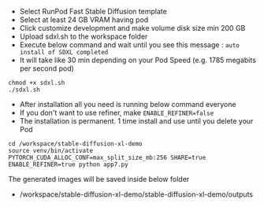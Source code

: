
* Select RunPod Fast Stable Diffusion template
* Select at least 24 GB VRAM having pod
* Click customize development and make volume disk size min 200 GB
* Upload sdxl.sh to the workspace folder
* Execute below command and wait until you see this message : ```auto install of SDXL completed```
* It will take like 30 min depending on your Pod Speed (e.g. 1785 megabits per second pod)
  
```
chmod +x sdxl.sh
./sdxl.sh
```

* After installation all you need is running below command everyone
* If you don't want to use refiner, make ```ENABLE_REFINER=false```
* The installation is permanent. 1 time install and use until you delete your Pod 

```
cd /workspace/stable-diffusion-xl-demo
source venv/bin/activate
PYTORCH_CUDA_ALLOC_CONF=max_split_size_mb:256 SHARE=true ENABLE_REFINER=true python app7.py
```

The generated images will be saved inside below folder
* /workspace/stable-diffusion-xl-demo/stable-diffusion-xl-demo/outputs


